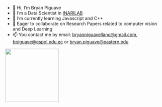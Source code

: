 - 👋 Hi, I’m Bryan Piguave
- 👀 I’m a Data Scientist in [INARILAB](https://inarilab.com/)
- 🌱 I’m currently learning Javascript and C++
- 💞️ Eager to collaborate on Research Papers related to computer vision and Deep Learning
- 📫 You contact me by email: bryanpiguavellano@gmail.com, bpiguave@espol.edu.ec or bryan.piguave@eastern.edu

<!---
bryanpiguave/bryanpiguave is a ✨ special ✨ repository because its `README.md` (this file) appears on your GitHub profile.
You can click the Preview link to take a look at your changes.
--->
<img align="center" height="170" src="https://github-readme-stats-sigma-five.vercel.app/api/top-langs/?username=bryanpiguave&layout=compact&langs_count=8&hide=html&theme=dark"/>
